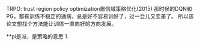 TRPO: trust region policy optimization置信域策略优化(2015)
那时候的DQN和PG，都有训练不稳定的通病，总是好不容易训好了，过一会儿又变差了。
所以该论文想找个方法能让训练一直向好的方向发展。

**pi是派，是策略的意思
1. 

